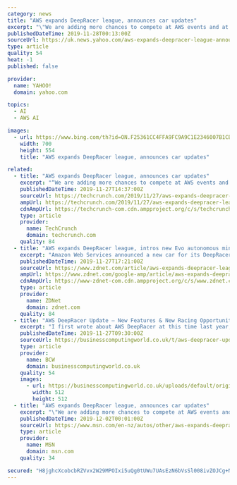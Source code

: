 ```yaml
---
category: news
title: "AWS expands DeepRacer league, announces car updates"
excerpt: "\"We are adding more chances to compete at AWS events and at your own events, more chances to win with new races, including head-to-head multi-car competitions, and an upgraded DeepRacer car with new sensing capabilities,\" AWS's Jeff Barr wrote in the company blog announcing the updates. For starters, there is a new car called DeepRacer Evo that ..."
publishedDateTime: 2019-11-28T00:13:00Z
sourceUrl: https://uk.news.yahoo.com/aws-expands-deepracer-league-announces-142424047.html
type: article
quality: 54
heat: -1
published: false

provider:
  name: YAHOO!
  domain: yahoo.com

topics:
  - AI
  - AWS AI

images:
  - url: https://www.bing.com/th?id=ON.F25361CC4FFA9FC9A9C1E2346007B1CB
    width: 700
    height: 554
    title: "AWS expands DeepRacer league, announces car updates"

related:
  - title: "AWS expands DeepRacer league, announces car updates"
    excerpt: "“We are adding more chances to compete at AWS events and at your own events, more chances to win with new races, including head-to-head multi-car competitions, and an upgraded DeepRacer car with new sensing capabilities,” AWS’s Jeff Barr wrote in the ..."
    publishedDateTime: 2019-11-27T14:37:00Z
    sourceUrl: https://techcrunch.com/2019/11/27/aws-expands-deepracer-league-announces-car-updates/
    ampUrl: https://techcrunch.com/2019/11/27/aws-expands-deepracer-league-announces-car-updates/amp/
    cdnAmpUrl: https://techcrunch-com.cdn.ampproject.org/c/s/techcrunch.com/2019/11/27/aws-expands-deepracer-league-announces-car-updates/amp/
    type: article
    provider:
      name: TechCrunch
      domain: techcrunch.com
    quality: 84
  - title: "AWS expands DeepRacer league, intros new Evo autonomous mini race car"
    excerpt: "Amazon Web Services announced a new car for its DeepRacer league, as well as the addition of new races and features. Launched a year ago, the AWS DeepRacer League is pitched as a global autonomous racing league for developers. The goal of the league is to ..."
    publishedDateTime: 2019-11-27T17:21:00Z
    sourceUrl: https://www.zdnet.com/article/aws-expands-deepracer-league-intros-new-evo-autonomous-mini-race-car/
    ampUrl: https://www.zdnet.com/google-amp/article/aws-expands-deepracer-league-intros-new-evo-autonomous-mini-race-car/
    cdnAmpUrl: https://www-zdnet-com.cdn.ampproject.org/c/s/www.zdnet.com/google-amp/article/aws-expands-deepracer-league-intros-new-evo-autonomous-mini-race-car/
    type: article
    provider:
      name: ZDNet
      domain: zdnet.com
    quality: 84
  - title: "AWS DeepRacer Update – New Features & New Racing Opportunities"
    excerpt: "I first wrote about AWS DeepRacer at this time last year, and described it as an opportunity for you to get some hands-on experience with Reinforcement Learning (RL). Along with the rest of the AWS team, I believe that you should always be improving your ..."
    publishedDateTime: 2019-11-27T09:30:00Z
    sourceUrl: https://businesscomputingworld.co.uk/t/aws-deepracer-update-new-features-new-racing-opportunities/188623
    type: article
    provider:
      name: BCW
      domain: businesscomputingworld.co.uk
    quality: 54
    images:
      - url: https://businesscomputingworld.co.uk/uploads/default/original/1X/f630a15932336b1cfe94ee76167108be74ef73e8.jpeg
        width: 512
        height: 512
  - title: "AWS expands DeepRacer league, announces car updates"
    excerpt: "\"We are adding more chances to compete at AWS events and at your own events, more chances to win with new races, including head-to-head multi-car competitions, and an upgraded DeepRacer car with new sensing capabilities,\" AWS's Jeff Barr wrote in the ..."
    publishedDateTime: 2019-12-02T00:01:00Z
    sourceUrl: https://www.msn.com/en-nz/autos/other/aws-expands-deepracer-league-announces-car-updates/ar-BBXATfN
    type: article
    provider:
      name: MSN
      domain: msn.com
    quality: 34

secured: "H8jghcXcobcbRZVvx2W29MPOIxi5uQg0tUWu7UAsEzN6bVsSl008ivZOJCg+NMuuLMb870GYG03/Jnn7a9WF9ULesinVSMRooRb0d2RSpOC5D3qBuduWlXD5IPFHuDlpLJ9Jx1lCHOCTzLAnyvS4u4rPQaTm5ejZLZui3blcb6Vxu3jgwe9ydjGnoP6G+7ibPkK4Ul+bQGAuIMQX0FMfQXP0eqhE4gBnPjGpLwEk3fk/pdHDh7LNBv01S5RmtLqZV8GtSJNjKBrtTrlYw/37AA==;oab2E0/1BT6JljpMA3n+HA=="
---
```


